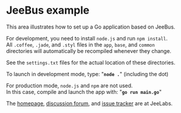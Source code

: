 # JeeBus example

This area illustrates how to set up a Go application based on JeeBus.

For development, you need to install `node.js` and run `npm install`.  
All `.coffee`, `.jade`, and `.styl` files in the `app`, `base`, and `common`  
directories will automatically be recompiled whenever they change.

See the `settings.txt` files for the actual location of these directories.

To launch in development mode, type: "**`node .`**" (including the dot)

For production mode, `node.js` and `npm` are not used.  
In this case, compile and launch the app with: "**`go run main.go`**"

The [homepage][H], [discussion forum][F], and [issue tracker][I] are at JeeLabs.

[H]: http://redmine.jeelabs.org/projects/jeebus/wiki
[F]: http://jeelabs.net/projects/cafe/boards/9
[I]: http://jeelabs.net/projects/development/issues
